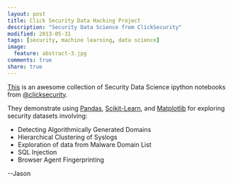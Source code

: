 ```yaml
---
layout: post
title: Click Security Data Hacking Project
description: "Security Data Science from ClickSecurity"
modified: 2013-05-31
tags: [security, machine learning, data science]
image:
  feature: abstract-3.jpg
comments: true
share: true
---
```


[This](http://clicksecurity.github.io/data_hacking/) is an awesome collection of Security Data Science ipython notebooks from [@clicksecurity](https://twitter.com/clicksecurity). 

They demonstrate using [Pandas](http://pandas.pydata.org/), [Scikit-Learn](http://scikit-learn.org/stable/), and [Matplotlib](http://matplotlib.org/) for exploring security datasets involving:

* Detecting Algorithmically Generated Domains
* Hierarchical Clustering of Syslogs
* Exploration of data from Malware Domain List
* SQL Injection
* Browser Agent Fingerprinting

--Jason
